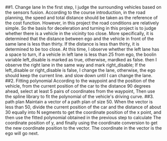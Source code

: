 ##1. Change lane 
In the first step, I judge the surrounding vehicles based on the sensors fusion. According to the course introduction, in the road planning, the speed and total distance should be taken as the reference of the cost function. However, in this project the road conditions are relatively simple. So the basis for deceleration and turning in this project is to judge whether there is a vehicle in the vicinity too close.
More specifically, it is determined that the distance between ego and the vehicle in front of the same lane is less than thirty. If the distance is less than thirty, it is determined to be too close. At this time, I observe whether the left lane has a space to turn, if a vehicle in left lane is less than 25 from ego, the boolin variable left_disable is marked as true, otherwise, mardked as false. then I observe the right lane in the same way and mark right_disable;
If the left_disable or right_disable is false, I change the lane, otherwise, the ego should keep the current line. and slow down until I can change the lane.
##2. Fitting polynomial
According to the waypoint and the position of the vehicle, from the current position of the car to the distance 90 degrees ahead, select at least 5 pairs of coordinates from the waypoint, Then use the spline library to fit the polynomial of the vehicle's driving curve.
##3. path plan
Maintain a vector of a path plan of size 50. When the vector is less than 50, divide the current position of the car and the distance of about 30 equally into N segments to get the coordinate position of the x point, and then use the fitted polynomial obtained in the previous step to calculate The coordinate position of y, and finally using the coordinate conversion to get the new coordinate position to the vector. The coordinate in the vector is the ego will go next.
